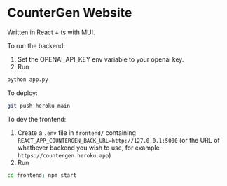 # CounterGen Website

Written in React + ts with MUI.

To run the backend:

1. Set the OPENAI_API_KEY env variable to your openai key.
2. Run

```bash
python app.py
```

To deploy:

```bash
git push heroku main
```

To dev the frontend:

1. Create a `.env` file in `frontend/` containing `REACT_APP_COUNTERGEN_BACK_URL=http://127.0.0.1:5000` (or the URL of whathever backend you wish to use, for example `https://countergen.heroku.app`)
2. Run

```bash
cd frontend; npm start
```
